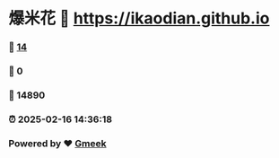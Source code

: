 # 爆米花 :link: https://ikaodian.github.io 
### :page_facing_up: [14](https://ikaodian.github.io/tag.html) 
### :speech_balloon: 0 
### :hibiscus: 14890 
### :alarm_clock: 2025-02-16 14:36:18 
### Powered by :heart: [Gmeek](https://github.com/Meekdai/Gmeek)
